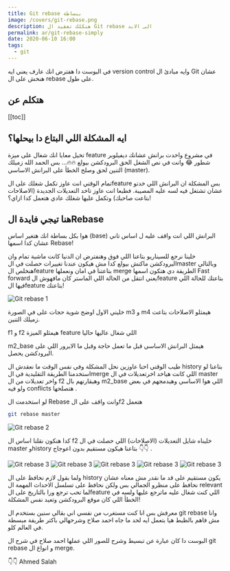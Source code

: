 ```yaml
---
title: Git rebase ببساطة
image: /covers/git-rebase.png
description: هنكلك تعقيد ال Git rebase الى الابد
permalink: ar/git-rebase-simply
date: 2020-06-10 16:00
tags:
  - git
---
```


في البوست دا هفترض انك عارف يعني ايه version control وايه مبادئ ال Git عشان هنخش على ال rebase على طول.

## هتكلم عن

[[toc]]

## ايه المشكلة اللي البتاع دا بيحلها؟

تخيل معايا انك شغال على ميزة feature في مشروع واخدت برانش عشانك ديفيلوبر شطور 😂 وانت في نص الشغل الحق البرودكشن بيولع 🔥🔥... بس الحمد الله زميلك التنين لحق وصلح الخطأ على البرانش الاساسي (master).

تمام الوقتي انت عاوز تكمل شغلك على الfeature بس المشكلة ان البرانش اللي خدتو عشان تشتغل فيه لسه عليه المصيبة. فطبعا انت عاوز تاخد التعديلات الجديدة (الاصلاحات بتاعت صاحبك) وتكمل عليها شغلك عادي هتعمل كدا ازاي؟!

## هنا تيجي فايدة الRebase

هوا بكل بساطة انك هتغير اساس (base) البرانش اللي انت واقف عليه ل اساس تاني عشان كدا اسمها Rebase!

خلينا نرجع للسيناريو بتاعنا اللي فوق وهنفترض ان الدنيا كانت ماشية تمام وان البرودكشن ماكنش بيولع كدا مش هيكون عندنا تغييرات حصلت في الmaster وبالتالي هنخلص الfeature بتاعتنا في امان ونعملها merge الطريقة دي هتكون اسمها Fast forward يعني انتقل من الحالة اللي الماستر كان مافهوش الfeature بتاعتك للحالة اللي فيها الfeature بتاعتك!

![Git rebase 1](/uploads/git-rebase/rebase-1.png)

خليني الاول اوضح شوية حجات على في الصورة m3 و m4 هيمثلو الاصلاحات بتاعت زميلك التنين.

f1 و f2 هيمثلو الميزة feature اللي شغال عاليها حاليا

m2_base هيمثل البرانش الاساسي قبل ما تعمل حاجة وقبل ما الايرور اللي على البرودكشن يحصل.

طيب الوقتي احنا عاوزين نحل المشكلة وفي نفس الوقت ما نعقدش ال history بتاعنا لو استخدمنا الطريقة التقليدية في الmerge اللي كانت هياخد اخرتعديلات في ال master واخر تعديلات من ال f2 وهيقارنهم بال m2_base اللي هوا الاساسي وهيدمجهم في بعض ولو فيه conflicts هتصلحها .

لو استخدمت ال Rebase وانت واقف على الf2 هتعمل

```bash
git rebase master
```

![Git rebase 2](/uploads/git-rebase/rebase-2.png)

كدا هنكون نقلنا اساس ال f2 خليناه شايل التعديلات (الاصلاحات) اللي حصلت في ال master وhistory بتاعنا هيكون مستقيم بدون اعوجاج 👇👇 .

![Git rebase 3](/uploads/git-rebase/rebase-3.png)
![Git rebase 3](/uploads/git-rebase/rebase-4.png)
![Git rebase 3](/uploads/git-rebase/rebase-5.png)
![Git rebase 3](/uploads/git-rebase/rebase-6.png)
![Git rebase 3](/uploads/git-rebase/rebase-7.png)

ولما بقول لازم نحافظ على ال history يكون مستقيم على قد ما نقدر مش معناه عشان نحافظ على منظرو الجمالي بس ولكن نحافظ على تسلسل الاحداث المهمة ال relevant لما تحب ترجع ورا بالتاريخ على الfeature اللي كنت شغال عليه ماترجع عليها ولسه في الخطأ اللي كان موقع البرودكشن وتعيد نفس المشكلة!

معرفش بس انا كنت مستغرب من نفسي اني بقالي سنين بستخدم ال git rebase وانا مش فاهم بالظبط هيا بتعمل ايه لحد ما جاه احمد صلاح وشرحهالي باكتر طريقة مبسطة في العالم كلو.

البوست دا كان عبارة عن تبسيط وشرح للصور اللي عملها احمد صلاح في شرح ال git rebase و انواع ال merge.

👇👇 Ahmed Salah

<UrlPreview url="https://www.linkedin.com/in/ahmed-salah-a847841b5" />
